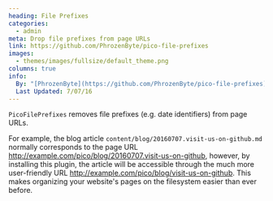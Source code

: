 ```yaml
---
heading: File Prefixes
categories:
  - admin
meta: Drop file prefixes from page URLs
link: https://github.com/PhrozenByte/pico-file-prefixes
images:
  - themes/images/fullsize/default_theme.png
columns: true
info:
  By: "[PhrozenByte](https://github.com/PhrozenByte/pico-file-prefixes)"
  Last Updated: 7/07/16
---
```


`PicoFilePrefixes` removes file prefixes (e.g. date identifiers) from page URLs.

For example, the blog article `content/blog/20160707.visit-us-on-github.md` normally corresponds to the page URL <http://example.com/pico/blog/20160707.visit-us-on-github>, however, by installing this plugin, the article will be accessible through the much more user-friendly URL <http://example.com/pico/blog/visit-us-on-github>. This makes organizing your website's pages on the filesystem easier than ever before.
